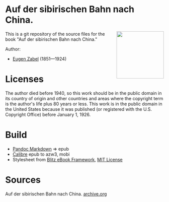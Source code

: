 # Auf der sibirischen Bahn nach China.

<img align="right" height="150" src="https://user-images.githubusercontent.com/13177792/193411540-7086cca9-adf2-454b-abc2-2ce1ac1195c6.jpg">

This is a git repository of the source files for the book
"Auf der sibirischen Bahn nach China."

Author:

* [Eugen Zabel](https://de.wikipedia.org/wiki/Eugen_Zabel) (1851—1924)


# Licenses
The author died  before 1940, so this work should be in the public domain in its
country of origin and other countries and areas where the copyright term is the
author's life plus 80 years or less. This work is in the public domain in the
United States because it was published (or registered with the U.S. Copyright
Office) before January 1, 1926.


# Build
* [Pandoc Markdown](https://pandoc.org/MANUAL.html#pandocs-markdown) => epub
* [Calibre](https://calibre-ebook.com/) epub to azw3, mobi
* Stylesheet from [Blitz eBook Framework](https://friendsofepub.github.io/Blitz/), [MIT License](https://github.com/FriendsOfEpub/Blitz/blob/master/LICENSE)

# Sources
Auf der sibirischen Bahn nach China. [archive.org](https://archive.org/details/bub_gb_Mj8EAAAAYAAJ)
